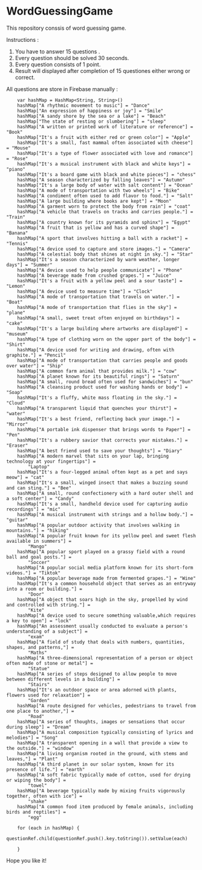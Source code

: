 # WordGuessingGame
 
This repository conssis of word guessing game.

Instructions : 

1. You have to answer 15 questions .
2. Every question should be solved 30 seconds.
3. Every question consists of 1 point.
4. Result will displayed after completion of 15 questiones either wrong or correct.



All questions are store in Firebase manually : 

        var hashMap = HashMap<String, String>()
        hashMap["A rhythmic movement to music"] = "Dance"
        hashMap["An expression of happiness or joy"] = "Smile"
        hashMap["A sandy shore by the sea or a lake"] = "Beach"
        hashMap["The state of resting or slumbering"] = "sleep"
        hashMap["A written or printed work of literature or reference"] = "Book"
        hashMap["It's a fruit with either red or green color"] = "Apple"
        hashMap["It's a small, fast mammal often associated with cheese"] = "Mouse"
        hashMap["It's a type of flower associated with love and romance"] = "Rose"
        hashMap["It's a musical instrument with black and white keys"] = "piano"
        hashMap["It's a board game with black and white pieces"] = "chess"
        hashMap["A season characterized by falling leaves"] = "Autumn"
        hashMap["It's a large body of water with salt content"] = "Ocean"
        hashMap["A mode of transportation with two wheels"] = "Bike"
        hashMap["A condiment often used to add flavor to food."] = "Salt"
        hashMap["A large building where books are kept"] = "Moon"
        hashMap["A garment worn to protect the body from rain"] = "coat"
        hashMap["A vehicle that travels on tracks and carries people."] = "Train"
        hashMap["A country known for its pyramids and sphinx"] = "Egypt"
        hashMap["A fruit that is yellow and has a curved shape"] = "Banana"
        hashMap["A sport that involves hitting a ball with a racket"] = "Tennis"
        hashMap["A device used to capture and store images."] = "Camera"
        hashMap["A celestial body that shines at night in sky."] = "Star"
        hashMap["It's a season characterized by warm weather, longer days"] = "Summer"
        hashMap["A device used to help people communicate"] = "Phone"
        hashMap["A beverage made from crushed grapes."] = "Juice"
        hashMap["It's a fruit with a yellow peel and a sour taste"] = "Lemon"
        hashMap["A device used to measure time"] = "Clock"
        hashMap["A mode of transportation that travels on water."] = "Boat"
        hashMap["A mode of transportation that flies in the sky"] = "plane"
        hashMap["A small, sweet treat often enjoyed on birthdays"] = "cake"
        hashMap["It's a large building where artworks are displayed"] = "museum"
        hashMap["A type of clothing worn on the upper part of the body"] = "Shirt"
        hashMap["A device used for writing and drawing, often with graphite."] = "Pencil"
        hashMap["A mode of transportation that carries people and goods over water"] = "Ship"
        hashMap["A common farm animal that provides milk."] = "cow"
        hashMap["A planet known for its beautiful rings"] = "Saturn"
        hashMap["A small, round bread often used for sandwiches"] = "bun"
        hashMap["A cleansing product used for washing hands or body"] = "Soap"
        hashMap["It's a fluffy, white mass floating in the sky."] = "Cloud"
        hashMap["A transparent liquid that quenches your thirst"] = "water"
        hashMap["It's a best friend, reflecting back your image."] = "Mirror"
        hashMap["A portable ink dispenser that brings words to Paper"] = "Pen"
        hashMap["It's a rubbery savior that corrects your mistakes."] = "Eraser"
        hashMap["A best friend used to save your thoughts"] = "Diary"
        hashMap["A modern marvel that sits on your lap, bringing technology at your fingertips"] =
            "Laptop"
        hashMap["It's a four-legged animal often kept as a pet and says meow"] = "cat"
        hashMap["It's a small, winged insect that makes a buzzing sound and can sting."] = "Bee"
        hashMap["A small, round confectionery with a hard outer shell and a soft center"] = "Candy"
        hashMap["It's a small, handheld device used for capturing audio recordings"] = "mic"
        hashMap["A musical instrument with strings and a hollow body."] = "guitar"
        hashMap["A popular outdoor activity that involves walking in mountains."] = "hiking"
        hashMap["A popular fruit known for its yellow peel and sweet flesh available in summers"] =
            "Mango"
        hashMap["A popular sport played on a grassy field with a round ball and goal posts."] =
            "Soccer"
        hashMap["A popular social media platform known for its short-form videos."] = "Tiktok"
        hashMap["A popular beverage made from fermented grapes."] = "Wine"
        hashMap["It's a common household object that serves as an entryway into a room or building."] =
            "Door"
        hashMap["A object that soars high in the sky, propelled by wind and controlled with string."] =
            "Kite"
        hashMap["A device used to secure something valuable,which requires a key to open"] = "lock"
        hashMap["An assessment usually conducted to evaluate a person's understanding of a subject"] =
            "exam"
        hashMap["A field of study that deals with numbers, quantities, shapes, and patterns,"] =
            "Maths"
        hashMap["A three-dimensional representation of a person or object often made of stone or metal"] =
            "Statue"
        hashMap["A series of steps designed to allow people to move between different levels in a building"] =
            "Stairs"
        hashMap["It's an outdoor space or area adorned with plants, flowers used for relaxation"] =
            "Garden"
        hashMap["A route designed for vehicles, pedestrians to travel from one place to another,"] =
            "Road"
        hashMap["A series of thoughts, images or sensations that occur during sleep"] = "Dream"
        hashMap["A musical composition typically consisting of lyrics and melodies"] = "Song"
        hashMap["A transparent opening in a wall that provide a view to the outside."] = "window"
        hashMap["A living organism rooted in the ground, with stems and leaves,"] = "Plant"
        hashMap["A third planet in our solar system, known for its presence of life."] = "earth"
        hashMap["A soft fabric typically made of cotton, used for drying or wiping the body"] =
            "towel"
        hashMap["A beverage typically made by mixing fruits vigorously together, often with ice"] =
            "shake"
        hashMap["A common food item produced by female animals, including birds and reptiles"] =
            "egg"

        for (each in hashMap) {
            questionRef.child(questionRef.push().key.toString()).setValue(each)

        }
        
Hope you like it!

